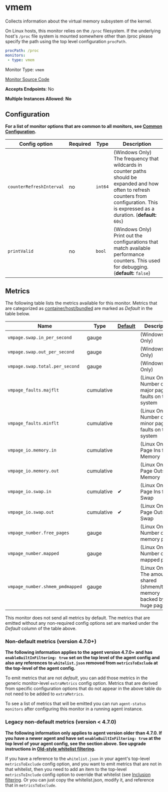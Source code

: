 <!--- GENERATED BY gomplate from scripts/docs/monitor-page.md.tmpl --->

# vmem

Collects information about the virtual memory
subsystem of the kernel.

On Linux hosts, this monitor relies on the `/proc` filesystem.
If the underlying host's `/proc` file system is mounted somewhere other than
/proc please specify the path using the top level configuration `procPath`.

```yaml
procPath: /proc
monitors:
 - type: vmem
```


Monitor Type: `vmem`

[Monitor Source Code](https://github.com/signalfx/signalfx-agent/tree/master/internal/monitors/vmem)

**Accepts Endpoints**: No

**Multiple Instances Allowed**: **No**

## Configuration

**For a list of monitor options that are common to all monitors, see [Common
Configuration](../monitor-config.md#common-configuration).**


| Config option | Required | Type | Description |
| --- | --- | --- | --- |
| `counterRefreshInterval` | no | `int64` | (Windows Only) The frequency that wildcards in counter paths should be expanded and how often to refresh counters from configuration. This is expressed as a duration. (**default:** `60s`) |
| `printValid` | no | `bool` | (Windows Only) Print out the configurations that match available performance counters.  This used for debugging. (**default:** `false`) |


## Metrics

The following table lists the metrics available for this monitor.
Metrics that are categorized as [container/host/bundled](https://docs.signalfx.com/en/latest/admin-guide/usage.html#about-custom-bundled-and-high-resolution-metrics)
are marked as _Default_ in the table below.

| Name | Type | [Default](https://docs.signalfx.com/en/latest/admin-guide/usage.html#about-custom-bundled-and-high-resolution-metrics) | Description |
| ---  | ---  | ---    | ---         |
| `vmpage.swap.in_per_second` | gauge |  | (Windows Only) |
| `vmpage.swap.out_per_second` | gauge |  | (Windows Only) |
| `vmpage.swap.total.per_second` | gauge |  | (Windows Only) |
| `vmpage_faults.majflt` | cumulative |  | (Linux Only) Number of major page faults on the system |
| `vmpage_faults.minflt` | cumulative |  | (Linux Only) Number of minor page faults on the system |
| `vmpage_io.memory.in` | cumulative |  | (Linux Only) Page Ins for Memory |
| `vmpage_io.memory.out` | cumulative |  | (Linux Only) Page Outs for Memory |
| `vmpage_io.swap.in` | cumulative | ✔ | (Linux Only) Page Ins for Swap |
| `vmpage_io.swap.out` | cumulative | ✔ | (Linux Only) Page Outs for Swap |
| `vmpage_number.free_pages` | gauge |  | (Linux Only) Number of free memory pages |
| `vmpage_number.mapped` | gauge |  | (Linux Only) Number of mapped pages |
| `vmpage_number.shmem_pmdmapped` | gauge |  | (Linux Only) The amount of shared (shmem/tmpfs) memory backed by huge pages |



This monitor does not send all metrics by default.  The metrics that are
emitted without any non-required config options set are marked under the
_Default_ column of the table above.

### Non-default metrics (version 4.7.0+)

**The following information applies to the agent version 4.7.0+ and has
`enableBuiltInFiltering: true` set on the top level of the agent config and
also any references to `whitelist.json` removed from `metricsToExclude` at the
top-level of the agent config.**

To emit metrics that are not _default_, you can add those metrics in the
generic monitor-level `extraMetrics` config option.  Metrics that are derived
from specific configuration options that do not appear in the above table do
not need to be added to `extraMetrics`.

To see a list of metrics that will be emitted you can run `agent-status
monitors` after configuring this monitor in a running agent instance.



### Legacy non-default metrics (version < 4.7.0)

**The following information only applies to agent version older than 4.7.0. If
you have a newer agent and have set `enableBuiltInFiltering: true` at the top
level of your agent config, see the section above. See upgrade instructions in
[Old-style whitelist filtering](../legacy-filtering.md#old-style-whitelist-filtering).**

If you have a reference to the `whitelist.json` in your agent's top-level
`metricsToExclude` config option, and you want to emit metrics that are not in
that whitelist, then you need to add an item to the top-level
`metricsToInclude` config option to override that whitelist (see [Inclusion
filtering](../legacy-filtering.md#inclusion-filtering).  Or you can just
copy the whitelist.json, modify it, and reference that in `metricsToExclude`.



